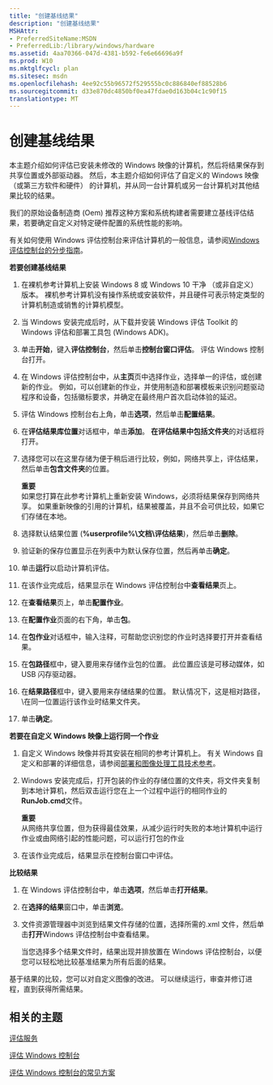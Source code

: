 ```yaml
---
title: "创建基线结果"
description: "创建基线结果"
MSHAttr:
- PreferredSiteName:MSDN
- PreferredLib:/library/windows/hardware
ms.assetid: 4aa70366-047d-4381-b592-fe6e66696a9f
ms.prod: W10
ms.mktglfcycl: plan
ms.sitesec: msdn
ms.openlocfilehash: 4ee92c55b96572f529555bc0c886840ef88528b6
ms.sourcegitcommit: d33e870dc4850bf0ea47fdae0d163b04c1c90f15
translationtype: MT
---
```

# <a name="create-baseline-results"></a>创建基线结果


本主题介绍如何评估已安装未修改的 Windows 映像的计算机，然后将结果保存到共享位置或外部驱动器。 然后，本主题介绍如何评估了自定义的 Windows 映像 （或第三方软件和硬件） 的计算机，并从同一台计算机或另一台计算机对其他结果比较的结果。

我们的原始设备制造商 (Oem) 推荐这种方案和系统构建者需要建立基线评估结果，若要确定自定义对特定硬件配置的系统性能的影响。

有关如何使用 Windows 评估控制台来评估计算机的一般信息，请参阅[Windows 评估控制台的分步指南](windows-assessment-console-step-by-step-guide.md)。

**若要创建基线结果**

1.  在裸机参考计算机上安装 Windows 8 或 Windows 10 干净 （或非自定义） 版本。 裸机参考计算机没有操作系统或安装软件，并且硬件可表示特定类型的计算机制造或销售的计算机模型。

2.  当 Windows 安装完成后时，从下载并安装 Windows 评估 Toolkit 的 Windows 评估和部署工具包 (Windows ADK)。

3.  单击**开始**，键入**评估控制台**，然后单击**控制台窗口评估**。 评估 Windows 控制台打开。

4.  在 Windows 评估控制台中，从**主页**页中选择作业，选择单一的评估，或创建新的作业。 例如，可以创建新的作业，并使用制造和部署模板来识别问题驱动程序和设备，包括徽标要求，并确定在最终用户首次启动体验的延迟。

5.  评估 Windows 控制台右上角，单击**选项**，然后单击**配置结果**。

6.  在**评估结果库位置**对话框中，单击**添加**。 **在评估结果中包括文件夹**的对话框将打开。

7.  选择您可以在这里存储为便于稍后进行比较，例如，网络共享上，评估结果，然后单击**包含文件夹**的位置。

    **重要**  
    如果您打算在此参考计算机上重新安装 Windows，必须将结果保存到网络共享。 如果重新映像的引用的计算机，结果被覆盖，并且不会可供比较，如果它们存储在本地。

     

8.  选择默认结果位置 (**%userprofile%\\文档\\评估结果**)，然后单击**删除**。

9.  验证新的保存位置显示在列表中为默认保存位置，然后再单击**确定**。

10. 单击**运行**以启动计算机评估。

11. 在该作业完成后，结果显示在 Windows 评估控制台中**查看结果**页上。

12. 在**查看结果**页上，单击**配置作业**。

13. 在**配置作业**页面的右下角，单击**包**。

14. 在**包作业**对话框中，输入注释，可帮助您识别您的作业时选择要打开并查看结果。

15. 在**包路径**框中，键入要用来存储作业包的位置。 此位置应该是可移动媒体，如 USB 闪存驱动器。

16. 在**结果路径**框中，键入要用来存储结果的位置。 默认情况下，这是相对路径，\\在同一位置运行该作业时结果文件夹。

17. 单击**确定**。

**若要在自定义 Windows 映像上运行同一个作业**

1.  自定义 Windows 映像并将其安装在相同的参考计算机上。 有关 Windows 自定义和部署的详细信息，请参阅[部署和图像处理工具技术参考](http://go.microsoft.com/fwlink/?LinkId=214548)。

2.  Windows 安装完成后，打开包装的作业的存储位置的文件夹，将文件夹复制到本地计算机，然后双击运行您在上一个过程中运行的相同作业的**RunJob.cmd**文件。

    **重要**  
    从网络共享位置，但为获得最佳效果，从减少运行时失败的本地计算机中运行作业或由网络引起的性能问题，可以运行打包的作业

     

3.  在该作业完成后，结果显示在控制台窗口中评估。

**比较结果**

1.  在 Windows 评估控制台中，单击**选项**，然后单击**打开结果**。

2.  在**选择的结果**窗口中，单击**浏览**。

3.  文件资源管理器中浏览到结果文件存储的位置，选择所需的.xml 文件，然后单击**打开**Windows 评估控制台中查看结果。

    当您选择多个结果文件时，结果出现并排放置在 Windows 评估控制台，以便您可以轻松地比较基准结果为所有后面的结果。

基于结果的比较，您可以对自定义图像的改进。 可以继续运行，审查并修订进程，直到获得所需结果。

## <a name="related-topics"></a>相关的主题


[评估服务](assessments.md)

[评估 Windows 控制台](windows-assessment-console.md)

[评估 Windows 控制台的常见方案](windows-assessment-console-common-scenarios.md)

 

 







